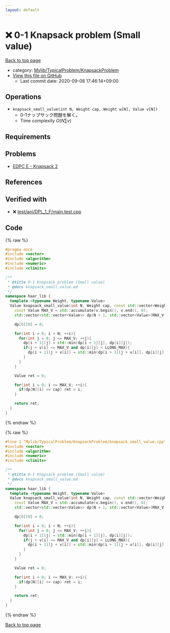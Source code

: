 ```yaml
---
layout: default
---
```


<!-- mathjax config similar to math.stackexchange -->
<script type="text/javascript" async
  src="https://cdnjs.cloudflare.com/ajax/libs/mathjax/2.7.5/MathJax.js?config=TeX-MML-AM_CHTML">
</script>
<script type="text/x-mathjax-config">
  MathJax.Hub.Config({
    TeX: { equationNumbers: { autoNumber: "AMS" }},
    tex2jax: {
      inlineMath: [ ['$','$'] ],
      processEscapes: true
    },
    "HTML-CSS": { matchFontHeight: false },
    displayAlign: "left",
    displayIndent: "2em"
  });
</script>

<script type="text/javascript" src="https://cdnjs.cloudflare.com/ajax/libs/jquery/3.4.1/jquery.min.js"></script>
<script src="https://cdn.jsdelivr.net/npm/jquery-balloon-js@1.1.2/jquery.balloon.min.js" integrity="sha256-ZEYs9VrgAeNuPvs15E39OsyOJaIkXEEt10fzxJ20+2I=" crossorigin="anonymous"></script>
<script type="text/javascript" src="../../../../assets/js/copy-button.js"></script>
<link rel="stylesheet" href="../../../../assets/css/copy-button.css" />


# :x: 0-1 Knapsack problem (Small value)

<a href="../../../../index.html">Back to top page</a>

* category: <a href="../../../../index.html#4bc951e5ca9130b2259fc85dc53eb972">Mylib/TypicalProblem/KnapsackProblem</a>
* <a href="{{ site.github.repository_url }}/blob/master/Mylib/TypicalProblem/KnapsackProblem/knapsack_small_value.cpp">View this file on GitHub</a>
    - Last commit date: 2020-09-08 17:46:14+09:00




## Operations

- `knapsack_small_value(int N, Weight cap, Weight w[N], Value v[N])`
	- 0-1ナップサック問題を解く。
	- Time complexity $O(N \sum v)$

## Requirements

## Problems

- [EDPC E - Knapsack 2](https://atcoder.jp/contests/dp/tasks/dp_e)

## References



## Verified with

* :x: <a href="../../../../verify/test/aoj/DPL_1_F/main.test.cpp.html">test/aoj/DPL_1_F/main.test.cpp</a>


## Code

<a id="unbundled"></a>
{% raw %}
```cpp
#pragma once
#include <vector>
#include <algorithm>
#include <numeric>
#include <climits>

/**
 * @title 0-1 Knapsack problem (Small value)
 * @docs knapsack_small_value.md
 */
namespace haar_lib {
  template <typename Weight, typename Value>
  Value knapsack_small_value(int N, Weight cap, const std::vector<Weight> &w, const std::vector<Value> &v){
    const Value MAX_V = std::accumulate(v.begin(), v.end(), 0);
    std::vector<std::vector<Value>> dp(N + 1, std::vector<Value>(MAX_V + 1, LLONG_MAX));

    dp[0][0] = 0;

    for(int i = 0; i < N; ++i){
      for(int j = 0; j <= MAX_V; ++j){
        dp[i + 1][j] = std::min(dp[i + 1][j], dp[i][j]);
        if(j + v[i] <= MAX_V and dp[i][j] < LLONG_MAX){
          dp[i + 1][j + v[i]] = std::min(dp[i + 1][j + v[i]], dp[i][j] + w[i]);
        }
      }
    }

    Value ret = 0;

    for(int i = 0; i <= MAX_V; ++i){
      if(dp[N][i] <= cap) ret = i;
    }

    return ret;
  }
}

```
{% endraw %}

<a id="bundled"></a>
{% raw %}
```cpp
#line 2 "Mylib/TypicalProblem/KnapsackProblem/knapsack_small_value.cpp"
#include <vector>
#include <algorithm>
#include <numeric>
#include <climits>

/**
 * @title 0-1 Knapsack problem (Small value)
 * @docs knapsack_small_value.md
 */
namespace haar_lib {
  template <typename Weight, typename Value>
  Value knapsack_small_value(int N, Weight cap, const std::vector<Weight> &w, const std::vector<Value> &v){
    const Value MAX_V = std::accumulate(v.begin(), v.end(), 0);
    std::vector<std::vector<Value>> dp(N + 1, std::vector<Value>(MAX_V + 1, LLONG_MAX));

    dp[0][0] = 0;

    for(int i = 0; i < N; ++i){
      for(int j = 0; j <= MAX_V; ++j){
        dp[i + 1][j] = std::min(dp[i + 1][j], dp[i][j]);
        if(j + v[i] <= MAX_V and dp[i][j] < LLONG_MAX){
          dp[i + 1][j + v[i]] = std::min(dp[i + 1][j + v[i]], dp[i][j] + w[i]);
        }
      }
    }

    Value ret = 0;

    for(int i = 0; i <= MAX_V; ++i){
      if(dp[N][i] <= cap) ret = i;
    }

    return ret;
  }
}

```
{% endraw %}

<a href="../../../../index.html">Back to top page</a>

